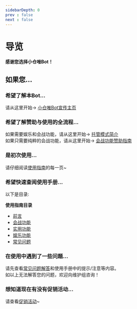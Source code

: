 ```yaml
---
sidebarDepth: 0
prev : false
next : false
---
```

# 导览

<b>感谢您选择小仓唯Bot！</b>

## 如果您...

### <a-icon type="question-circle" :style="{ fontSize: '25px' }"/> 希望了解本Bot...
请从这里开始→ [小仓唯Bot宣传主页](https://xcwbot.com)

### <a-icon type="shopping" :style="{ fontSize: '25px' }"/> 希望了解赞助与使用的全流程...  
如果需要娱乐和会战功能，请从这里开始→ [托管模式简介](/hosting/introduction.html)  
如果只需要纯粹的会战功能，请从这里开始→ [会战功能赞助指南](/shop/guide.html) 
### <a-icon type="info-circle" :style="{ fontSize: '25px' }"/> 是初次使用...
请仔细阅读[使用指南](/guide/introduction.html)的每一页~
### <a-icon type="fast-forward" :style="{ fontSize: '25px' }"/> 希望快速查阅使用手册...
以下是目录: <p></p> 
<b>使用指南目录</b>  
- [前言](/guide/introduction.html)    
- [会战功能](/guide/clanbattle)   
- [实用功能](/guide/tools.html)  
- [娱乐功能](/guide/entertainment.html)  
- [常见问题](/guide/qa.html)   

### <a-icon type="frown" :style="{ fontSize: '25px' }"/> 在使用中遇到了一些问题...
请先查看[常见问题解答](/guide/qa.html)和使用手册中的提示/注意等内容。  
如以上无法解答您的问题，欢迎向维护组咨询！

### <a-icon type="account-book" :style="{ fontSize: '25px' }"/> 想知道现在有没有促销活动...
请查看[促销活动](/announcement/saleactivity.html)~